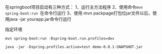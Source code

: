 在springboot项目启动有三种方式：
1、运行主方法程序
2、使用命令`mvn spring-boot:run `在命令行运行
3、使用 mvn packpage打包位jar文件以后，使用java -jar yourapp.jar命令行运行



指定环境

```
mvn spring-boot:run -Dspring-boot.run.profiles=dev
```

```
java -jar -Dspring.profiles.active=test demo-0.0.1-SNAPSHOT.jar
```

